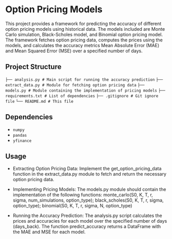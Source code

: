 # Option Pricing Models

This project provides a framework for predicting the accuracy of different option pricing models using historical data. The models included are Monte Carlo simulation, Black-Scholes model, and Binomial option pricing model. The framework fetches option pricing data, computes the prices using the models, and calculates the accuracy metrics Mean Absolute Error (MAE) and Mean Squared Error (MSE) over a specified number of days.

## Project Structure

`├── analysis.py # Main script for running the accuracy prediction`
`├── extract_data.py # Module for fetching option pricing data`
`├── models.py # Module containing the implementation of pricing models`
`├── requirements.txt # List of dependencies`
`├── .gitignore # Git ignore file`
`└── README.md # This file`

## Dependencies

- `numpy`
- `pandas`
- `yfinance`

## Usage
 - Extracting Option Pricing Data:
Implement the get_option_pricing_data function in the extract_data.py module to fetch and return the necessary option pricing data.

 - Implementing Pricing Models:
The models.py module should contain the implementation of the following functions: monte_carlo(S0, K, T, r, sigma, num_simulations, option_type); black_scholes(S0, K, T, r, sigma, option_type); binomial(S0, K, T, r, sigma, N, option_type)

 - Running the Accuracy Prediction:
The analysis.py script calculates the prices and accuracies for each model over the specified number of days (days_back). The function predict_accuracy returns a DataFrame with the MAE and MSE for each model.
